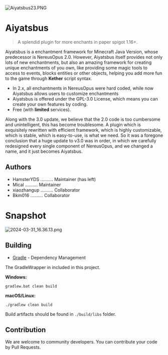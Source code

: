 ![Aiyatsbus23.PNG](https://s2.loli.net/2024/03/31/fQe19VaCiwhHJs3.png)

# Aiyatsbus
> A splendid plugin for more enchants in paper spigot 1.16+.

Aiyatsbus is a enchantment framework for Minecraft Java Version, whose predecessor is NereusOpus 2.0. However, Aiyatsbus itself provides not only lots of new enchantments, but also an amazing framework for creating unique enchantments of you own, like providing some magic tools to access to events, blocks entities or other objects, helping you add more fun to the game through **Kether** script syntax.

- In 2.x, all enchantments in NereusOpus were hard coded, while now Aiyatsbus allows users to customize enchantments
- Aiyatsbus is offered under the GPL-3.0 License, which means you can create your own features by coding.
- Free (with **limited** services).

Along with the 3.0 update, we believe that the 2.0 code is too cumbersome and unintelligent, this has become troublesome. A plugin which is exquisitely rewritten with efficient framework, which is highly customizable, which is stable, which is easy-to-use, is what we need. So it was a foregone conclusion that a huge update to v3.0 was in order, in which we carefully redesigned every single component of NereusOpus, and we changed a name, and it just becomes Aiyatsbus.

## Authors
- HamsterYDS .......... Maintainer (has left)
- Mical .......... Maintainer
- xiaozhangup .......... Collaborator
- Bkm016 .......... Collaborator

# Snapshot
![2024-03-31_16.36.13.png](https://s2.loli.net/2024/03/31/ghJWSD7bm2IBVUl.png)

## Building

* [Gradle](https://gradle.org/) - Dependency Management

The GradleWrapper in included in this project.

**Windows:**

```
gradlew.bat clean build
```

**macOS/Linux:**

```
./gradlew clean build
```

Build artifacts should be found in `./build/libs` folder.

## Contribution
We are welcome to community developers. You can contribute your code by Pull Requests.